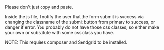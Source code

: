Please don't just copy and paste.

Inside the js file, I notify the user that the form submit is success via changing the classname of the submit button from primary to success, or danger if error. You probably do not have those css classes, so either make your own or substitute with some css class you have.


NOTE: This requires composer and Sendgrid to be installed.